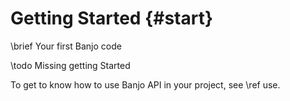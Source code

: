 # Getting Started {#start}

\brief Your first Banjo code

\todo Missing getting Started

To get to know how to use Banjo API in your project, see \ref use.
